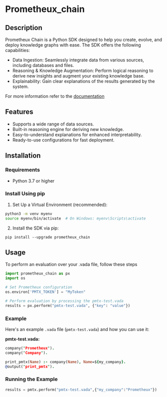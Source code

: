 # Prometheux_chain

## Description
Prometheux Chain is a Python SDK designed to help you create, evolve, and deploy knowledge graphs with ease. The SDK offers the following capabilities:

- Data Ingestion: Seamlessly integrate data from various sources, including databases and files.
- Reasoning & Knowledge Augmentation: Perform logical reasoning to derive new insights and augment your existing knowledge base.
- Explainability: Gain clear explanations of the results generated by the system.

For more information refer to the [documentation](https://docs.prometheux.ai/sdk)

## Features
- Supports a wide range of data sources.
- Built-in reasoning engine for deriving new knowledge.
- Easy-to-understand explanations for enhanced interpretability.
- Ready-to-use configurations for fast deployment.

## Installation

### Requirements
- Python 3.7 or higher

### Install Using pip

1. Set Up a Virtual Environment (recommended):

```bash
python3 -m venv myenv
source myenv/bin/activate  # On Windows: myenv\Scripts\activate
```

2. Install the SDK via pip:

```
pip install --upgrade prometheux_chain
```

## Usage 

To perform an evaluation over your .vada file, follow these steps

```python
import prometheux_chain as px
import os

# Set Prometheux configuration
os.environ['PMTX_TOKEN'] = "MyToken"

# Perform evaluation by processing the pmtx-test.vada
results = px.perform("pmtx-test.vada", {"key": "value"})
```

### Example

Here's an example `.vada` file (`pmtx-test.vada`) and how you can use it:

**pmtx-test.vada:**

```prolog
company("Prometheux").
company("Company").

print_pmtx(Name) :- company(Name), Name=${my_company}.
@output("print_pmtx").
```

### Running the Example


```python
results = pmtx.perform("pmtx-test.vada",{"my_company":"Prometheux"})
```
